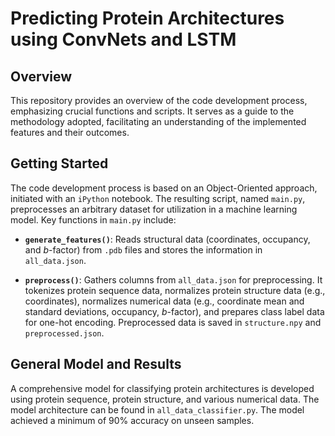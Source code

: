 # Predicting Protein Architectures using ConvNets and LSTM

## Overview

This repository provides an overview of the code development process, emphasizing crucial functions and scripts. It serves as a guide to the methodology adopted, facilitating an understanding of the implemented features and their outcomes.

## Getting Started

The code development process is based on an Object-Oriented approach, initiated with an `iPython` notebook. The resulting script, named `main.py`, preprocesses an arbitrary dataset for utilization in a machine learning model. Key functions in `main.py` include:

- **`generate_features()`**: Reads structural data (coordinates, occupancy, and $b$-factor) from `.pdb` files and stores the information in `all_data.json`.

- **`preprocess()`**: Gathers columns from `all_data.json` for preprocessing. It tokenizes protein sequence data, normalizes protein structure data (e.g., coordinates), normalizes numerical data (e.g., coordinate mean and standard deviations, occupancy, $b$-factor), and prepares class label data for one-hot encoding. Preprocessed data is saved in `structure.npy` and `preprocessed.json`.

## General Model and Results

A comprehensive model for classifying protein architectures is developed using protein sequence, protein structure, and various numerical data. The model architecture can be found in `all_data_classifier.py`. The model achieved a minimum of 90% accuracy on unseen samples.


